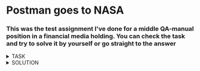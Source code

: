 # Postman goes to NASA  

### This was the test assignment I've done for a middle QA-manual position in a financial media holding. You can check the task and try to solve it by yourself or go straight to the answer

<details><summary>TASK</summary>
<p>

The task should be completed using Postman with NASA open API  

https://api.nasa.gov/

You will need to find some Mars Rover Photos queries
1. Make a query with "Querying by Earth date" using 21.01.2022
2. Pass  the id of the second photo into Postman environment variable using JSON parsing

The solution should contain the query URL and the JS code for passing the variable

</p>
</details>

<details><summary>SOLUTION</summary>
<p>

1. https://api.nasa.gov/mars-photos/api/v1/rovers/curiosity/photos?earth_date=2022-01-21&api_key={{apiKey}}

Inside the Postman environment we create the variable apiKey that contains the API Key we recieve after 
registration on NASA API website. Recieved API Key should be passed into environment over the apiKey variable

2. ```
var jsonData = JSON.parse(responseBody);
postman.setEnvironmentVariable("secondPhotoId", jsonData.photos[1].id)
```

In the body of GET query we find the list with all photos and pass the id of the second element from the list 
into the environment variable 

</p>
</details>
